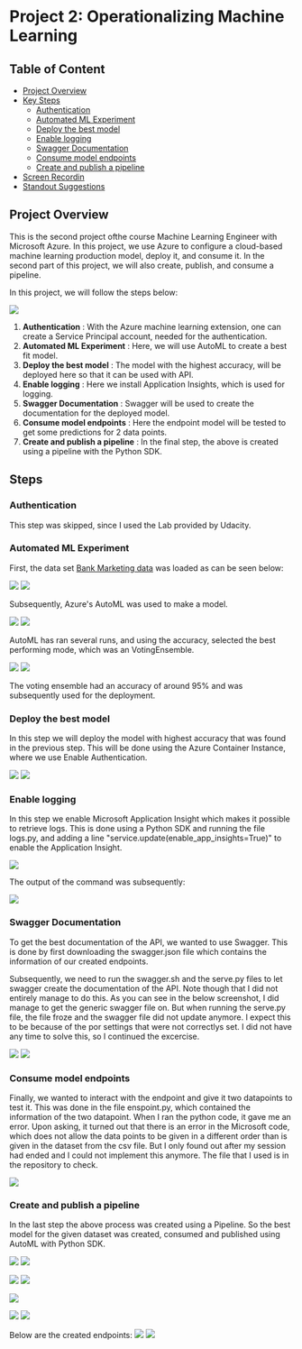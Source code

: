 # Project 2: Operationalizing Machine Learning

## Table of Content
* [Project Overview](#project-overview)
* [Key Steps](#architectural-diagram)
    * [Authentication](#authentication)
    * [Automated ML Experiment](#automated-ml-experiment)
    * [Deploy the best model](#deploy-the-best-model)
    * [Enable logging](#enable-logging)
    * [Swagger Documentation](#swagger-documentation)
    * [Consume model endpoints](#consume-model-endpoints)
    * [Create and publish a pipeline](#create-and-publish-a-pipeline)
* [Screen Recordin](#screen-recording)
* [Standout Suggestions](#standout-suggestions)

## Project Overview
This is the second project ofthe course Machine Learning Engineer with Microsoft Azure. In this project, we use Azure to configure a cloud-based machine learning production model, deploy it, and consume it. In the second part of this project, we will also create, publish, and consume a pipeline.

In this project, we will follow the steps below:

![](steps.png)

1. **Authentication** : With the Azure machine learning extension, one can create a Service Principal account, needed for the authentication.
2. **Automated ML Experiment** : Here, we will use AutoML to create a best fit model.
3. **Deploy the best model** : The model with the highest accuracy, will be deployed here so that it can be used with API.
4. **Enable logging** : Here we install Application Insights, which is used for logging.
5. **Swagger Documentation** : Swagger will be used to create the documentation for the deployed model.
6. **Consume model endpoints** : Here the endpoint model will be tested to get some predictions for 2 data points.
7. **Create and publish a pipeline** : In the final step, the above is created using a pipeline with the Python SDK.

## Steps

### Authentication
This step was skipped, since I used the Lab provided by Udacity.

### Automated ML Experiment
First, the data set [Bank Marketing data](https://automlsamplenotebookdata.blob.core.windows.net/automl-sample-notebook-data/bankmarketing_train.csv) was loaded as can be seen below:

![](sample_screenshots/dataset.GIF)
![](sample_screenshots/dataset2.GIF)

Subsequently, Azure's AutoML was used to make a model. 

![](sample_screenshots/automl1.GIF)
![](sample_screenshots/automl2.GIF)

AutoML has ran several runs, and using the accuracy, selected the best performing mode, which was an VotingEnsemble.

![](sample_screenshots/automl3.GIF)
![](sample_screenshots/automl4.GIF)

The voting ensemble had an accuracy of around 95% and was subsequently used for the deployment. 

### Deploy the best model
In this step we will deploy the model with highest accuracy that was found in the previous step. This will be done using the Azure Container Instance, where we use Enable Authentication.

![](sample_screenshots/deployment1.GIF)
![](sample_screenshots/deployment2.GIF)

### Enable logging
In this step we enable Microsoft Application Insight which makes it possible to retrieve logs. This is done using a Python SDK and running the file logs.py, and adding a line "service.update(enable_app_insights=True)" to enable the Application Insight.

![](sample_screenshots/deployment3AI.GIF)

The output of the command was subsequently:

![](sample_screenshots/logs1.GIF)

### Swagger Documentation
To get the best documentation of the API, we wanted to use Swagger. This is done by first downloading the swagger.json file which contains the information of our created endpoints. 

Subsequently, we need to run the swagger.sh and the serve.py files to let swagger create the documentation of the API. Note though that I did not entirely manage to do this. As you can see in the below screenshot, I did manage to get the generic swagger file on. But when running the serve.py file, the file froze and the swagger file did not update anymore. I expect this to be because of the por settings that were not correctlys set. I did not have any time to solve this, so I continued the excercise.


![](sample_screenshots/logs2.GIF)
![](sample_screenshots/logs3.GIF)

### Consume model endpoints

Finally, we wanted to interact with the endpoint and give it two datapoints to test it. This was done in the file enspoint.py, which contained the information of the two datapoint. When I ran the python code, it gave me an error. Upon asking, it turned out that there is an error in the Microsoft code, which does not allow the data points to be given in a different order than is given in the dataset from the csv file. But I only found out after  my session had ended and I could not implement this anymore. The file that I used is in the repository to check.

![](sample_screenshots/endpoint.GIF)

### Create and publish a pipeline
In the last step the above process was created using a Pipeline. So the best model for the given dataset was created, consumed and published using AutoML with Python SDK.


![](sample_screenshots/PipelineSDK1.GIF)
![](sample_screenshots/PipelineSDK2.GIF)

![](sample_screenshots/PipelineStudio3.GIF)
![](sample_screenshots/PipelineStudio2.GIF)

![](sample_screenshots/PipelineRunoverview2.GIF)

![](sample_screenshots/PublishedPipeline.GIF)
![](sample_screenshots/PublishedPipeline2.GIF)

Below are the created endpoints:
![](sample_screenshots/PipelineEndpoint.GIF)
![](sample_screenshots/PipelineEndpoint2.GIF)










